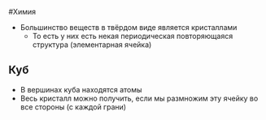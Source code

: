 #Химия
- Большинство веществ в твёрдом виде является кристаллами
	- То есть у них есть некая периодическая повторяющаяся структура (элементарная ячейка)
## Куб
- В вершинах куба находятся атомы 
- Весь кристалл можно получить, если мы размножим эту ячейку во все стороны (с каждой грани)